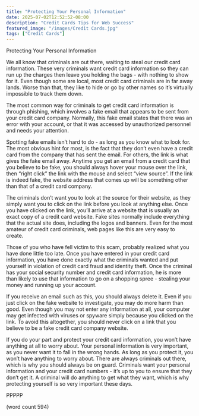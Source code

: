 ```yaml
---
title: "Protecting Your Personal Information"
date: 2025-07-02T12:52:52-08:00
description: "Credit Cards Tips for Web Success"
featured_image: "/images/Credit Cards.jpg"
tags: ["Credit Cards"]
---
```


Protecting Your Personal Information
 
We all know that criminals are out there, waiting to steal our credit card information.  These very criminals want credit card information so they can run up the charges then leave you holding the bags - with nothing to show for it.  Even though some are local, most credit card criminals are in far away lands.  Worse than that, they like to hide or go by other names so it’s virtually impossible to track them down.

The most common way for criminals to get credit card information is through phishing, which involves a fake email that appears to be sent from your credit card company.  Normally, this fake email states that there was an error with your account, or that it was accessed by unauthorized personnel and needs your attention.  

Spotting fake emails isn’t hard to do - as long as you know what to look for.  The most obvious hint for most, is the fact that they don’t even have a credit card from the company that has sent the email.  For others, the link is what gives the fake email away.  Anytime you get an email from a credit card that you believe to be fake, you should always hover your mouse over the link, then “right click” the link with the mouse and select “view source”.  If the link is indeed fake, the website address that comes up will be something other than that of a credit card company.

The criminals don’t want you to look at the source for their website, as they simply want you to click on the link before you look at anything else.  Once you have clicked on the link, you’ll arrive at a website that is usually an exact copy of a credit card website.  Fake sites normally include everything that the actual site does, including the logos and banners.  Even for the most amateur of credit card criminals, web pages like this are very easy to create.

Those of you who have fell victim to this scam, probably realized what you have done little too late.  Once you have entered in your credit card information, you have done exactly what the criminals wanted and put yourself in violation of credit card fraud and identity theft.  Once the criminal has your social security number and credit card information, he is more than likely to use that information to go on a shopping spree - stealing your money and running up your account.

If you receive an email such as this, you should always delete it.  Even if you just click on the fake website to investigate, you may do more harm than good.  Even though you may not enter any information at all, your computer may get infected with viruses or spyware simply because you clicked on the link.  To avoid this altogether, you should never click on a link that you believe to be a fake credit card company website.

If you do your part and protect your credit card information, you won’t have anything at all to worry about.  Your personal information is very important, as you never want it to fall in the wrong hands.  As long as you protect it, you won’t have anything to worry about.  There are always criminals out there, which is why you should always be on guard.  Criminals want your personal information and your credit card numbers - it’s up to you to ensure that they don’t get it.  A criminal will do anything to get what they want, which is why protecting yourself is so very important these days.

PPPPP

(word count 594)
